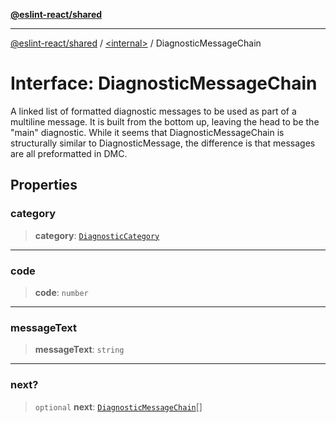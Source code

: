 [**@eslint-react/shared**](../../README.md)

***

[@eslint-react/shared](../../README.md) / [\<internal\>](../README.md) / DiagnosticMessageChain

# Interface: DiagnosticMessageChain

A linked list of formatted diagnostic messages to be used as part of a multiline message.
It is built from the bottom up, leaving the head to be the "main" diagnostic.
While it seems that DiagnosticMessageChain is structurally similar to DiagnosticMessage,
the difference is that messages are all preformatted in DMC.

## Properties

### category

> **category**: [`DiagnosticCategory`](../enumerations/DiagnosticCategory.md)

***

### code

> **code**: `number`

***

### messageText

> **messageText**: `string`

***

### next?

> `optional` **next**: [`DiagnosticMessageChain`](DiagnosticMessageChain.md)[]
